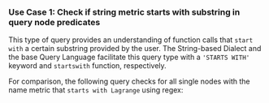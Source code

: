 ### Use Case 1: Check if string metric starts with substring in query node predicates


This type of query provides an understanding of function calls that `start with` a certain substring provided by the user. The String-based Dialect and the base Query Language facilitate this query type with a `'STARTS WITH'` keyword and `startswith` function, respectively.  

For comparison, the following query checks for all single nodes with the name metric that `starts with Lagrange` using regex: